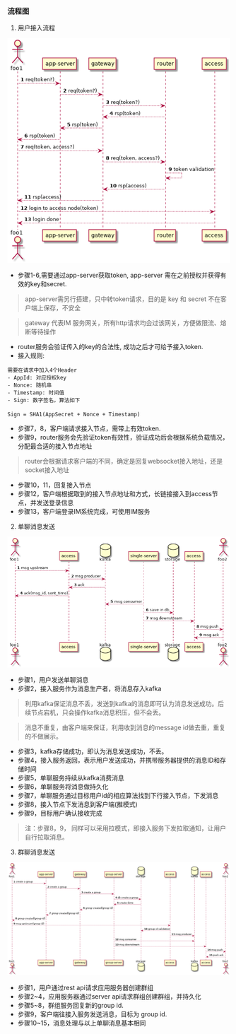 ### 流程图

1. 用户接入流程

![avatar](../image/access.png)

* 步骤1-6,需要通过app-server获取token, app-server 需在之前授权并获得有效的key和secret.

> app-server需另行搭建，只中转token请求，目的是 key 和 secret 不在客户端上保存，不安全

> gateway 代表IM 服务网关，所有http请求均会过该网关，方便做限流、熔断等待操作

* router服务会验证传入的key的合法性, 成功之后才可给予接入token.
* 接入规则:

```
需要在请求中加入4个Header
- AppId: 对应授权key
- Nonce: 随机串
- Timestamp: 时间值
- Sign: 数字签名，算法如下

Sign = SHA1(AppSecret + Nonce + Timestamp)
```

* 步骤7，8，客户端请求接入节点，需带上有效token.
* 步骤9，router服务会先验证token有效性，验证成功后会根据系统负载情况，分配最合适的接入节点地址

> router会根据请求客户端的不同，确定是回复websocket接入地址，还是socket接入地址

* 步骤10，11，回复接入节点
* 步骤12，客户端根据取到的接入节点地址和方式，长链接接入到access节点，并发送登录信息
* 步骤13，客户端登录IM系统完成，可使用IM服务

2. 单聊消息发送

![avatar](../image/single.png)

* 步骤1，用户发送单聊消息
* 步骤2，接入服务作为消息生产者，将消息存入kafka

> 利用kafka保证消息不丢，发送到kafka的消息即可认为消息发送成功。后续节点宕机，只会操作kafka消息积压，但不会丢。

> 消息不重复，由客户端来保证，利用收到消息的message id做去重，重复的不做展示。

* 步骤3，kafka存储成功，即认为消息发送成功，不丢。
* 步骤4，接入服务返回，表示用户发送成功，并携带服务器提供的消息ID和存储时间
* 步骤5，单聊服务持续从kafka消费消息
* 步骤6，单聊服务将消息做持久化
* 步骤7，单聊服务通过目标用户id的相应算法找到下行接入节点，下发消息
* 步骤8，接入节点下发消息到客户端(推模式)
* 步骤9，目标用户确认接收完成

> 注：步骤8，9， 同样可以采用拉模式，即接入服务下发拉取通知，让用户自行拉取消息。

3. 群聊消息发送

![avatar](../image/group.png)

* 步骤1，用户通过rest api请求应用服务器创建群组
* 步骤2~4，应用服务器通过server api请求群组创建群组，并持久化
* 步骤5~8，群组服务回复新的group id.
* 步骤9，客户端往接入服务发送消息，目标为 group id.
* 步骤10~15，消息处理与以上单聊消息基本相同